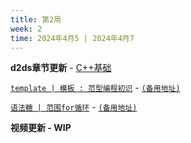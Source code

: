 ```yaml
---
title: 第2周
week: 2
time: 2024年4月5 | 2024年4月7
---
```


**d2ds章节更新** - [C++基础](https://sunrisepeak.github.io/d2ds/other/1_cpp_base.html)

[`template | 模板 : 范型编程初识`](https://sunrisepeak.github.io/d2ds/other/1_cpp_base.template.html) - [`(备用地址)`](https://zhuanlan.zhihu.com/p/690735542)

[`语法糖 | 范围for循环`](https://sunrisepeak.github.io/d2ds/other/2_cpp_base.rangefor.html) - [`(备用地址)`]()

**视频更新 - WIP**